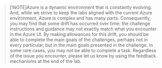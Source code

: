 >[!NOTE]Azure is a dynamic environment that is constantly evolving. And, while we strive to keep the labs aligned with the current Azure
environment, Azure is complex and has many parts. Consequently, you may find that some drift has occurred over time: 
the challenge instructions and guidance may not exactly match what you encounter in the Azure UI. By making allowances for this drift,
you should be able to complete the main goals of the challenges, perhaps not in every particular, but in the main goals presented 
in the challenge. In some rare cases, you may not be able to complete a task. Regardless of the issue you encounter, please let us
know by using the feedback mechanisms at the end of the lab.
